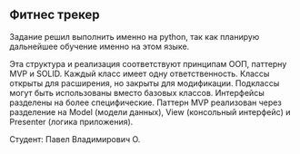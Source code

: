 ## Фитнес трекер
Задание решил выполнить именно на python, так как планирую дальнейшее обучение именно на этом языке.

Эта структура и реализация соответствуют принципам ООП, паттерну MVP и SOLID.
Каждый класс имеет одну ответственность.
Классы открыты для расширения, но закрыты для модификации.
Подклассы могут быть использованы вместо базовых классов.
Интерфейсы разделены на более специфические.
Паттерн MVP реализован через разделение на Model (модели данных), View (консольный интерфейс) и Presenter (логика приложения).

Студент: Павел Владимирович О.
